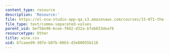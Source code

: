 ```yaml
---
content_type: resource
description: 'Resource:'
file: https://ol-ocw-studio-app-qa.s3.amazonaws.com/courses/15-071-the-analytics-edge-spring-2017/b7caee99307eb87b00b3d3e80055b116_wine.csv
file_type: text/comma-separated-values
parent_uid: bef58e98-6cee-f682-d32a-bfab033deaf6
resourcetype: Other
title: wine.csv
uid: b7caee99-307e-b87b-00b3-d3e80055b116
---
```

